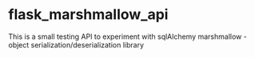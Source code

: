 # flask_marshmallow_api

This is a small testing API to experiment with sqlAlchemy marshmallow - object serialization/deserialization library
